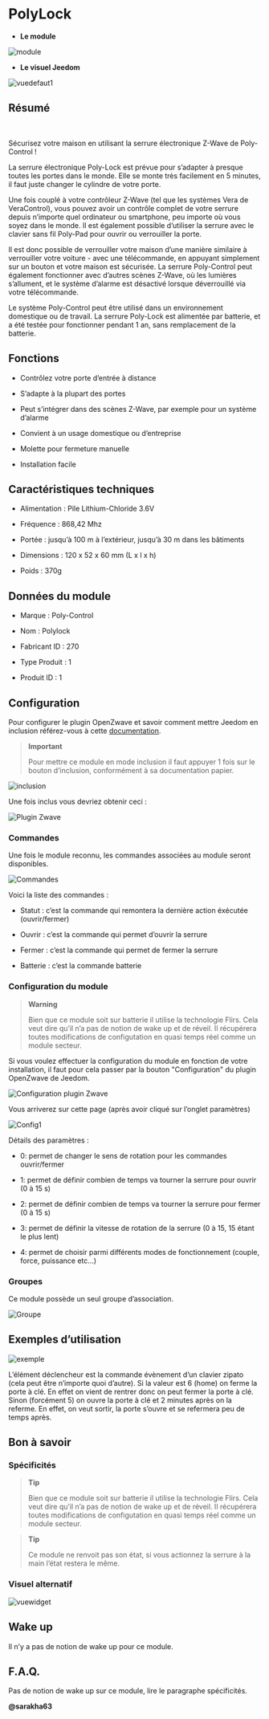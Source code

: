 PolyLock 
========



-   **Le module**



![module](images/polycontrol.polylock/module.jpg)



-   **Le visuel Jeedom**



![vuedefaut1](images/polycontrol.polylock/vuedefaut1.jpg)



Résumé 
------

 

Sécurisez votre maison en utilisant la serrure électronique Z-Wave de
Poly-Control !

La serrure électronique Poly-Lock est prévue pour s’adapter à presque
toutes les portes dans le monde. Elle se monte très facilement en 5
minutes, il faut juste changer le cylindre de votre porte.

Une fois couplé à votre contrôleur Z-Wave (tel que les systèmes Vera de
VeraControl), vous pouvez avoir un contrôle complet de votre serrure
depuis n’importe quel ordinateur ou smartphone, peu importe où vous
soyez dans le monde. Il est également possible d’utiliser la serrure
avec le clavier sans fil Poly-Pad pour ouvrir ou verrouiller la porte.

Il est donc possible de verrouiller votre maison d’une manière similaire
à verrouiller votre voiture - avec une télécommande, en appuyant
simplement sur un bouton et votre maison est sécurisée. La serrure
Poly-Control peut également fonctionner avec d’autres scènes Z-Wave, où
les lumières s’allument, et le système d’alarme est désactivé lorsque
déverrouillé via votre télécommande.

Le système Poly-Control peut être utilisé dans un environnement
domestique ou de travail. La serrure Poly-Lock est alimentée par
batterie, et a été testée pour fonctionner pendant 1 an, sans
remplacement de la batterie.



Fonctions 
---------



-   Contrôlez votre porte d’entrée à distance

-   S’adapte à la plupart des portes

-   Peut s’intégrer dans des scènes Z-Wave, par exemple pour un système
    d’alarme

-   Convient à un usage domestique ou d’entreprise

-   Molette pour fermeture manuelle

-   Installation facile



Caractéristiques techniques 
---------------------------



-   Alimentation : Pile Lithium-Chloride 3.6V

-   Fréquence : 868,42 Mhz

-   Portée : jusqu’à 100 m à l’extérieur, jusqu’à 30 m dans les
    bâtiments

-   Dimensions : 120 x 52 x 60 mm (L x l x h)

-   Poids : 370g



Données du module 
-----------------



-   Marque : Poly-Control

-   Nom : Polylock

-   Fabricant ID : 270

-   Type Produit : 1

-   Produit ID : 1



Configuration 
-------------



Pour configurer le plugin OpenZwave et savoir comment mettre Jeedom en
inclusion référez-vous à cette
[documentation](https://doc.jeedom.com/fr_FR/plugins/automation%20protocol/openzwave/).



> **Important**
>
> Pour mettre ce module en mode inclusion il faut appuyer 1 fois sur le
> bouton d’inclusion, conformément à sa documentation papier.



![inclusion](images/polycontrol.polylock/inclusion.jpg)



Une fois inclus vous devriez obtenir ceci :



![Plugin Zwave](images/polycontrol.polylock/information.jpg)



### Commandes 



Une fois le module reconnu, les commandes associées au module seront
disponibles.



![Commandes](images/polycontrol.polylock/commandes.jpg)



Voici la liste des commandes :



-   Statut : c’est la commande qui remontera la dernière action
    éxécutée (ouvrir/fermer)

-   Ouvrir : c’est la commande qui permet d’ouvrir la serrure

-   Fermer : c’est la commande qui permet de fermer la serrure

-   Batterie : c’est la commande batterie



### Configuration du module 



> **Warning**
>
> Bien que ce module soit sur batterie il utilise la technologie Flirs.
> Cela veut dire qu’il n’a pas de notion de wake up et de réveil. Il
> récupérera toutes modifications de configutation en quasi temps réel
> comme un module secteur.



Si vous voulez effectuer la configuration du module en fonction de votre
installation, il faut pour cela passer par la bouton "Configuration" du
plugin OpenZwave de Jeedom.



![Configuration plugin Zwave](images/plugin/bouton_configuration.jpg)



Vous arriverez sur cette page (après avoir cliqué sur l’onglet
paramètres)



![Config1](images/polycontrol.polylock/config1.jpg)



Détails des paramètres :



-   0: permet de changer le sens de rotation pour les commandes
    ouvrir/fermer

-   1: permet de définir combien de temps va tourner la serrure pour
    ouvrir (0 à 15 s)

-   2: permet de définir combien de temps va tourner la serrure pour
    fermer (0 à 15 s)

-   3: permet de définir la vitesse de rotation de la serrure (0 à 15,
    15 étant le plus lent)

-   4: permet de choisir parmi différents modes de fonctionnement
    (couple, force, puissance etc…​)



### Groupes 



Ce module possède un seul groupe d’association.



![Groupe](images/polycontrol.polylock/groupe.jpg)



Exemples d’utilisation 
----------------------



![exemple](images/polycontrol.polylock/exemple.jpg)



L’élément déclencheur est la commande évènement d’un clavier zipato
(cela peut être n’importe quoi d’autre). Si la valeur est 6 (home) on
ferme la porte à clé. En effet on vient de rentrer donc on peut fermer
la porte à clé. Sinon (forcément 5) on ouvre la porte à clé et 2 minutes
après on la referme. En effet, on veut sortir, la porte s’ouvre et se
refermera peu de temps après.



Bon à savoir 
------------



### Spécificités 



> **Tip**
>
> Bien que ce module soit sur batterie il utilise la technologie Flirs.
> Cela veut dire qu’il n’a pas de notion de wake up et de réveil. Il
> récupérera toutes modifications de configutation en quasi temps réel
> comme un module secteur.



> **Tip**
>
> Ce module ne renvoit pas son état, si vous actionnez la serrure à la
> main l’état restera le même. 

### Visuel alternatif 



![vuewidget](images/polycontrol.polylock/vuewidget.jpg)



Wake up 
-------



Il n’y a pas de notion de wake up pour ce module.



F.A.Q. 
------



Pas de notion de wake up sur ce module, lire le paragraphe spécificités.



**@sarakha63**
